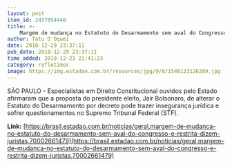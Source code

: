 ```yaml
---
layout: post
item_id: 2437054440
title: >-
    Margem de mudança no Estatuto do Desarmamento sem aval do Congresso é restrita, dizem juristas
author: Tatu D'Oquei
date: 2018-12-29 23:37:11
pub_date: 2018-12-29 23:37:11
time_added: 2019-12-23 21:41:23
category: refletimos
image: https://img.estadao.com.br/resources/jpg/9/8/1546123126289.jpg
---
```


SÃO PAULO - Especialistas em Direito Constitucional ouvidos pelo Estado afirmaram que a proposta do presidente eleito, Jair Bolsonaro, de alterar o Estatuto do Desarmamento por decreto pode trazer insegurança jurídica e sofrer questionamentos no Supremo Tribunal Federal (STF).

**Link:** [https://brasil.estadao.com.br/noticias/geral,margem-de-mudanca-no-estatuto-do-desarmamento-sem-aval-do-congresso-e-restrita-dizem-juristas,70002661479](https://brasil.estadao.com.br/noticias/geral,margem-de-mudanca-no-estatuto-do-desarmamento-sem-aval-do-congresso-e-restrita-dizem-juristas,70002661479)


